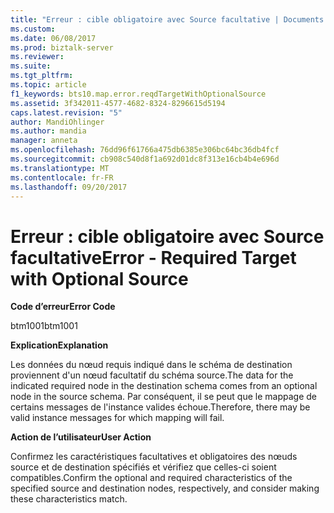 ```yaml
---
title: "Erreur : cible obligatoire avec Source facultative | Documents Microsoft"
ms.custom: 
ms.date: 06/08/2017
ms.prod: biztalk-server
ms.reviewer: 
ms.suite: 
ms.tgt_pltfrm: 
ms.topic: article
f1_keywords: bts10.map.error.reqdTargetWithOptionalSource
ms.assetid: 3f342011-4577-4682-8324-8296615d5194
caps.latest.revision: "5"
author: MandiOhlinger
ms.author: mandia
manager: anneta
ms.openlocfilehash: 76dd96f61766a475db6385e306bc64bc36db4fcf
ms.sourcegitcommit: cb908c540d8f1a692d01dc8f313e16cb4b4e696d
ms.translationtype: MT
ms.contentlocale: fr-FR
ms.lasthandoff: 09/20/2017
---
```

# <a name="error---required-target-with-optional-source"></a><span data-ttu-id="f16c0-102">Erreur : cible obligatoire avec Source facultative</span><span class="sxs-lookup"><span data-stu-id="f16c0-102">Error - Required Target with Optional Source</span></span>
<span data-ttu-id="f16c0-103">**Code d’erreur**</span><span class="sxs-lookup"><span data-stu-id="f16c0-103">**Error Code**</span></span>  
  
 <span data-ttu-id="f16c0-104">btm1001</span><span class="sxs-lookup"><span data-stu-id="f16c0-104">btm1001</span></span>  
  
 <span data-ttu-id="f16c0-105">**Explication**</span><span class="sxs-lookup"><span data-stu-id="f16c0-105">**Explanation**</span></span>  
  
 <span data-ttu-id="f16c0-106">Les données du nœud requis indiqué dans le schéma de destination proviennent d'un nœud facultatif du schéma source.</span><span class="sxs-lookup"><span data-stu-id="f16c0-106">The data for the indicated required node in the destination schema comes from an optional node in the source schema.</span></span> <span data-ttu-id="f16c0-107">Par conséquent, il se peut que le mappage de certains messages de l'instance valides échoue.</span><span class="sxs-lookup"><span data-stu-id="f16c0-107">Therefore, there may be valid instance messages for which mapping will fail.</span></span>  
  
 <span data-ttu-id="f16c0-108">**Action de l’utilisateur**</span><span class="sxs-lookup"><span data-stu-id="f16c0-108">**User Action**</span></span>  
  
 <span data-ttu-id="f16c0-109">Confirmez les caractéristiques facultatives et obligatoires des nœuds source et de destination spécifiés et vérifiez que celles-ci soient compatibles.</span><span class="sxs-lookup"><span data-stu-id="f16c0-109">Confirm the optional and required characteristics of the specified source and destination nodes, respectively, and consider making these characteristics match.</span></span>